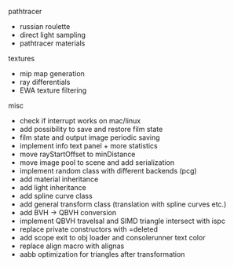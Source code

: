 pathtracer
 - russian roulette
 - direct light sampling
 - pathtracer materials

textures
 - mip map generation
 - ray differentials
 - EWA texture filtering

misc
 - check if interrupt works on mac/linux
 - add possibility to save and restore film state
 - film state and output image periodic saving
 - implement info text panel + more statistics
 - move rayStartOffset to minDistance
 - move image pool to scene and add serialization
 - implement random class with different backends (pcg)
 - add material inheritance
 - add light inheritance
 - add spline curve class
 - add general transform class (translation with spline curves etc.)
 - add BVH -> QBVH conversion
 - implement QBVH travelsal and SIMD triangle intersect with ispc
 - replace private constructors with =deleted
 - add scope exit to obj loader and consolerunner text color
 - replace align macro with alignas
 - aabb optimization for triangles after transformation
